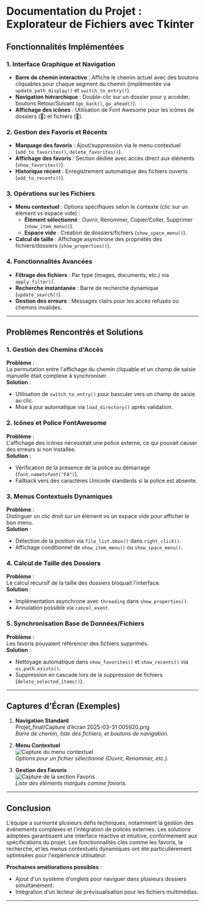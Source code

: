 # Documentation du Projet : Explorateur de Fichiers avec Tkinter

## Fonctionnalités Implémentées

### 1. Interface Graphique et Navigation
- **Barre de chemin interactive** : Affiche le chemin actuel avec des boutons cliquables pour chaque segment du chemin (implémentée via `update_path_display()` et `switch_to_entry()`).
- **Navigation hiérarchique** : Double-clic sur un dossier pour y accéder, boutons Retour/Suivant (`go_back()`, `go_ahead()`).
- **Affichage des icônes** : Utilisation de Font Awesome pour les icônes de dossiers (📁) et fichiers (📄).

### 2. Gestion des Favoris et Récents
- **Marquage des favoris** : Ajout/suppression via le menu contextuel (`add_to_favorites()`, `delete_favorites()`).
- **Affichage des favoris** : Section dédiée avec accès direct aux éléments (`show_favorites()`).
- **Historique récent** : Enregistrement automatique des fichiers ouverts (`add_to_recents()`).

### 3. Opérations sur les Fichiers
- **Menu contextuel** : Options spécifiques selon le contexte (clic sur un élément vs espace vide) :
  - **Élément sélectionné** : Ouvrir, Renommer, Copier/Coller, Supprimer (`show_item_menu()`).
  - **Espace vide** : Création de dossiers/fichiers (`show_space_menu()`).
- **Calcul de taille** : Affichage asynchrone des propriétés des fichiers/dossiers (`show_properties()`).

### 4. Fonctionnalités Avancées
- **Filtrage des fichiers** : Par type (images, documents, etc.) via `apply_filter()`.
- **Recherche instantanée** : Barre de recherche dynamique (`update_search()`).
- **Gestion des erreurs** : Messages clairs pour les accès refusés ou chemins invalides.

---

## Problèmes Rencontrés et Solutions

### 1. Gestion des Chemins d'Accès
**Problème** :  
La permutation entre l'affichage du chemin cliquable et un champ de saisie manuelle était complexe à synchroniser.  
**Solution** :  
- Utilisation de `switch_to_entry()` pour basculer vers un champ de saisie au clic.
- Mise à jour automatique via `load_directory()` après validation.

### 2. Icônes et Police FontAwesome
**Problème** :  
L'affichage des icônes nécessitait une police externe, ce qui pouvait causer des erreurs si non installée.  
**Solution** :  
- Vérification de la présence de la police au démarrage (`font.nametofont("FA")`).
- Fallback vers des caractères Unicode standards si la police est absente.

### 3. Menus Contextuels Dynamiques
**Problème** :  
Distinguer un clic droit sur un élément vs un espace vide pour afficher le bon menu.  
**Solution** :  
- Détection de la position via `file_list.bbox()` dans `right_click()`.
- Affichage conditionnel de `show_item_menu()` ou `show_space_menu()`.

### 4. Calcul de Taille des Dossiers
**Problème** :  
Le calcul récursif de la taille des dossiers bloquait l'interface.  
**Solution** :  
- Implémentation asynchrone avec `threading` dans `show_properties()`.
- Annulation possible via `cancel_event`.

### 5. Synchronisation Base de Données/Fichiers
**Problème** :  
Les favoris pouvaient référencer des fichiers supprimés.  
**Solution** :  
- Nettoyage automatique dans `show_favorites()` et `show_recents()` via `os.path.exists()`.
- Suppression en cascade lors de la suppression de fichiers (`delete_selected_items()`).

---

## Captures d'Écran (Exemples)
1. **Navigation Standard**  
   Projet_final/Capture d’écran 2025-03-31 005920.png  
   *Barre de chemin, liste des fichiers, et boutons de navigation.*

2. **Menu Contextuel**  
   ![Capture du menu contextuel](lien_image_2.png)  
   *Options pour un fichier sélectionné (Ouvrir, Renommer, etc.).*

3. **Gestion des Favoris**  
   ![Capture de la section Favoris](lien_image_3.png)  
   *Liste des éléments marqués comme favoris.*

---

## Conclusion
L'équipe a surmonté plusieurs défis techniques, notamment la gestion des événements complexes et l'intégration de polices externes. Les solutions adoptées garantissent une interface réactive et intuitive, conformément aux spécifications du projet. Les fonctionnalités clés comme les favoris, la recherche, et les menus contextuels dynamiques ont été particulièrement optimisées pour l'expérience utilisateur.

**Prochaines améliorations possibles** :  
- Ajout d'un système d'onglets pour naviguer dans plusieurs dossiers simultanément.
- Intégration d'un lecteur de prévisualisation pour les fichiers multimédias.

--- 

